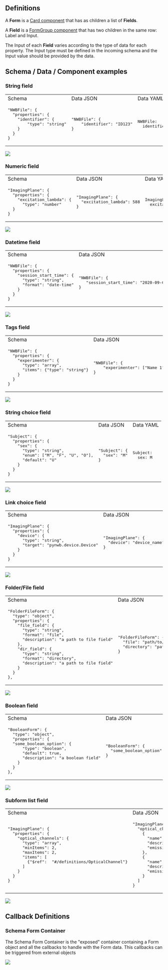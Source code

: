 ## Definitions

A **Form** is a [Card component](https://dash-bootstrap-components.opensource.faculty.ai/docs/components/card/) that has as children a list of **Fields**.

A **Field** is a [FormGroup component](https://dash-bootstrap-components.opensource.faculty.ai/docs/components/form/) that has two children in the same row: Label and Input.

The Input of each **Field** varies according to the type of data for each property. The Input type must be defined in the incoming schema and the Input value should be provided by the data.

## Schema / Data / Component examples

### String field

<table>
<tr>
<td>Schema</td>
<td>Data JSON</td>
<td>Data YAML</td>
</tr>
<tr>
<td>
<pre lang="json">
"NWBFile": {
  "properties": {
    "identifier": {
        "type": "string"
    }
  }
}
</pre>
</td>
<td>
<pre lang="json">
"NWBFile": {
	"identifier": "ID123"
}
</pre>
</td>
<td>
<pre lang="yaml">
NWBFile:
  identifier: ID123
</pre>
</td>
</tr>
</table>

![](doc_images/documentation_singlestring.JPG)


### Numeric field

<table>
<tr>
<td>Schema</td>
<td>Data JSON</td>
<td>Data YAML</td>
</tr>
<tr>
<td>
<pre lang="json">
"ImagingPlane": {
  "properties": {
    "excitation_lambda": {
  	  "type": "number"
  }
}
</pre>
</td>
<td>
<pre lang="json">
"ImagingPlane": {
  "excitation_lambda": 588
}
</pre>
</td>
<td>
<pre lang="yaml">
ImagingPlane:
  excitation_lambda: 588
</pre>
</td>
</tr>
</table>

![](doc_images/documentation_numeric.JPG)


### Datetime field

<table>
<tr>
<td>Schema</td>
<td>Data JSON</td>
<td>Data YAML</td>
</tr>
<tr>
<td>
<pre lang="json">
"NWBFile": {
  "properties": {
    "session_start_time": {
      "type": "string",
      "format": "date-time"
    }
  }
}
</pre>
</td>
<td>
<pre lang="json">
"NWBFile": {
   "session_start_time": "2020-09-02T16:24:00"
}
</pre>
</td>
<td>
<pre lang="yaml">
NWBFile:
  session_start_time: 2020-09-02T16:24:00
</pre>
</td>
</tr>
</table>

![](doc_images/documentation_datetime.JPG)


### Tags field

<table>
<tr>
<td>Schema</td>
<td>Data JSON</td>
<td>Data YAML</td>
</tr>
<tr>
<td>
<pre lang="json">
"NWBFile": {
  "properties": {
    "experimenter": {
      "type": "array",
      "items": {"type": "string"}
    }
  }
}
</pre>
</td>
<td>
<pre lang="json">
"NWBFile": {
	"experimenter": ["Name 1", "Name 2"]
}
</pre>
</td>
<td>
<pre lang="yaml">
NWBFile:
  experimenter:
    - Name 1
    - Name 2
</pre>
</td>
</tr>
</table>

![](doc_images/documentation_tags.JPG)


### String choice field

<table>
<tr>
<td>Schema</td>
<td>Data JSON</td>
<td>Data YAML</td>
</tr>
<tr>
<td>
<pre lang="json">
"Subject": {
  "properties": {
    "sex": {
      "type": "string",
      "enum": ["M", "F", "U", "O"],
      "default": "U"
    }
  }
}
</pre>
</td>
<td>
<pre lang="json">
"Subject": {
  "sex": "M"
}
</pre>
</td>
<td>
<pre lang="yaml">
Subject:
  sex: M
</pre>
</td>
</tr>
</table>

![](doc_images/documentation_stringchoice.JPG)


### Link choice field

<table>
<tr>
<td>Schema</td>
<td>Data JSON</td>
<td>Data YAML</td>
</tr>
<tr>
<td>
<pre lang="json">
"ImagingPlane": {
  "properties": {
    "device": {
      "type": "string",
      "target": "pynwb.device.Device"
    }
  }
}
</pre>
</td>
<td>
<pre lang="json">
"ImagingPlane": {
  "device": "device_name"
}
</pre>
</td>
<td>
<pre lang="yaml">
ImagingPlane:
  device: device_name
</pre>
</td>
</tr>
</table>

![](doc_images/documentation_linkchoice.JPG)

### Folder/File field

<table>
<tr>
<td>Schema</td>
<td>Data JSON</td>
<td>Data YAML</td>
</tr>
<tr>
<td>
<pre lang="json">
"FolderFileForm": {
  "type": "object",
  "properties": {
    "file_field": {
      "type": "string",
      "format": "file",
      "description": "a path to file field"
    },
    "dir_field": {
      "type": "string",
      "format": "directory",
      "description": "a path to file field"
    }
  }
},
</pre>
</td>
<td>
<pre lang="json">
"FolderFileForm": {
  "file": "path/to/file",
  "directory": "path/to/dir"
}
</pre>
</td>
<td>
<pre lang="yaml">
FolderFileForm:
  file: "path/to/file"
  directory: "path/to/dir"
</pre>
</td>
</tr>
</table>

![](doc_images/file_folder_fields.png)



### Boolean field

<table>
<tr>
<td>Schema</td>
<td>Data JSON</td>
<td>Data YAML</td>
</tr>
<tr>
<td>
<pre lang="json">
"BooleanForm": {
  "type": "object",
  "properties": {
  "some_boolean_option": {
      "type": "boolean",
      "default": true,
      "description": "a boolean field"
    }
  }
},
</pre>
</td>
<td>
<pre lang="json">
"BooleanForm": {
  "some_boolean_option": true
}
</pre>
</td>
<td>
<pre lang="yaml">
BooleanForm:
  some_boolean_option: true
</pre>
</td>
</tr>
</table>

![](doc_images/boolean_field.png)


### Subform list field

<table>
<tr>
<td>Schema</td>
<td>Data JSON</td>
<td>Data YAML</td>
</tr>
<tr>
<td>
<pre lang="json">
"ImagingPlane": {
  "properties": {
    "optical_channels": {
      "type": "array",
      "minItems": 2,
      "maxItems": 2,
      "items": [
        {"$ref":  "#/definitions/OpticalChannel"}
      ]
    }
  }
}
</pre>
</td>
<td>
<pre lang="json">
"ImagingPlane": {
  "optical_channel": [
    {
      "name": "OpticalChannel_R",
      "description": "R Optical Channel",
      "emission_lambda": 633.0
    },
    {
      "name": "OpticalChannel_G",
      "description": "G Optical Channel",
      "emission_lambda": 510.0
    }
  ]
}
</pre>
</td>
<td>
<pre lang="yaml">
ImagingPlane:
  optical_channel:
    - description: R Optical Channel
      emission_lambda: 633.0
      name: OpticalChannel_R
    - description: G Optical Channel
      emission_lambda: 510.0
      name: OpticalChannel_G
</pre>
</td>
</tr>
</table>

![](doc_images/documentation_subformlist.JPG)

## Callback Definitions

### Schema Form Container
The Schema Form Container is the "exposed" container containing a Form object and all the callbacks to handle with the Form data.
This callbacks can be triggered from external objects

![](doc_images/SchemaContainerDiagram.jpg)
